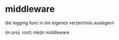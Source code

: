 # middleware

die logging func in ein eigenes verzeichnis auslagern

(in proj. root)
mkdir middleware